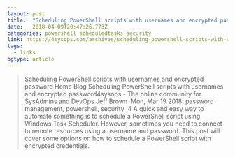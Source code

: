 ```yaml
---
layout: post 
title:  "Scheduling PowerShell scripts with usernames and encrypted password – 4sysops" 
date:   2018-04-09T20:47:26.773Z 
categories: powershell scheduledtasks security
link: https://4sysops.com/archives/scheduling-powershell-scripts-with-usernames-and-encrypted-passwords/ 
tags:
  - links
ogtype: article 
---
```


> Scheduling PowerShell scripts with usernames and encrypted password
Home  Blog  Scheduling PowerShell scripts with usernames and encrypted password4sysops - The online community for SysAdmins and DevOps
Jeff Brown  Mon, Mar 19 2018  password management, powershell, security  4 
A quick and easy way to automate something is to schedule a PowerShell script using Windows Task Scheduler. However, sometimes you need to connect to remote resources using a username and password. This post will cover some options on how to schedule a PowerShell script with encrypted credentials.